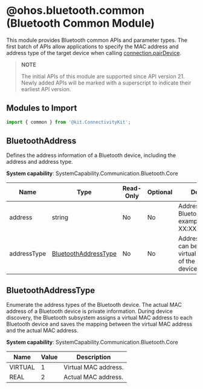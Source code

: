 # @ohos.bluetooth.common (Bluetooth Common Module)

<!--Kit: Connectivity Kit-->
<!--Subsystem: Communication-->
<!--Owner: @enjoy_sunshine-->
<!--Designer: @chengguohong; @tangjia15-->
<!--Tester: @wangfeng517-->
<!--Adviser: @zhang_yixin13-->

This module provides Bluetooth common APIs and parameter types. The first batch of APIs allow applications to specify the MAC address and address type of the target device when calling [connection.pairDevice](../../reference/apis-connectivity-kit/js-apis-bluetooth-connection.md#connectionpairdevice21).

> **NOTE**
>
> The initial APIs of this module are supported since API version 21. Newly added APIs will be marked with a superscript to indicate their earliest API version.

## Modules to Import

```js
import { common } from '@kit.ConnectivityKit';
```

## BluetoothAddress

Defines the address information of a Bluetooth device, including the address and address type.

**System capability**: SystemCapability.Communication.Bluetooth.Core

| Name      | Type  | Read-Only  | Optional  | Description         |
| -------- | ------ | ---- | ---- | ----------- |
| address    | string      | No   | No   | Address of the Bluetooth device, for example, XX:XX:XX:XX:XX:XX.|
| addressType     | [BluetoothAddressType](#bluetoothaddresstype)      | No   | No   | Address type, which can be the actual or virtual MAC address of the Bluetooth device.|

## BluetoothAddressType

Enumerate the address types of the Bluetooth device. The actual MAC address of a Bluetooth device is private information. During device discovery, the Bluetooth subsystem assigns a virtual MAC address to each Bluetooth device and saves the mapping between the virtual MAC address and the actual MAC address.

**System capability**: SystemCapability.Communication.Bluetooth.Core

| Name                | Value | Description    |
| ------------------ | ---- | ------ |
| VIRTUAL        | 1    | Virtual MAC address.|
| REAL       | 2    | Actual MAC address.|
